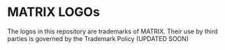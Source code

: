 # MATRIX LOGOs

The logos in this repository are trademarks of MATRIX. Their use by third parties is governed by the Trademark Policy (UPDATED SOON)